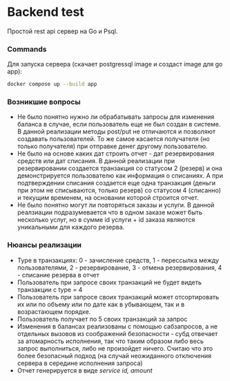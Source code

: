 # Backend test
Простой rest api сервер на Go и Psql.
### Commands
Для запуска сервера (скачает postgressql image и создаст image для go app):
```bash
docker compose up --build app
```
### Возникшие вопросы
- Не было понятно нужно ли обрабатывать запросы для изменения баланса в случае, если пользователь еще не был создан в системе. В данной реализации методы post/put не отличаются и позволяют создавать пользователей. То же самое касается получателя (но только получателя) при отправке денег другому пользователю.
- Не было на основе каких дат строить отчет - дат резервирования средств или дат списания. В данной реализации при резервировании создается транзакция со статусом 2 (резерв) и она демонстрируется пользователю как информация о списаниях. А при подтверждении списания создается еще одна транзакция (деньги при этом не списываются, только резерв) со статусом 4 (списанно) и текущим временем, на основании которой строится отчет.
- Не было понятно могут ли повторяться заказы и услуги. В данной реалзиации подразумевается что в одном заказе может быть несколько услуг, но в сумме id услуги + id заказа являются уникальными для каждого резерва.
### Нюансы реализации
- Type в транзакциях: 0 - зачисление средств, 1 - перессылка между пользователями, 2 - резервирование, 3 - отмена резервирования, 4 - списание резерва в отчет
- Пользователь при запросе своих транзакций не будет видеть транзакции c type = 4
- Пользователь при запросе своих транзакций может отсортировать их или по объему или по дате как в убывающем, так и в возрастающем порядке.
- Пользователь получает по 5 своих транзакций за запрос
- Изменения в балансах реализованы с помощью сабзапросов, а не отдельных вызовов из соображений безопасности - субд отвечает за атомарность исполнения, так что таким образом либо весь запрос выполниться, либо не произойдет ничего. Считаю что это более безопасный подход (на случай неожиданного отключения сервера в середине исполнения запроса)
- Отчет генерируется в виде _service id, amount_
